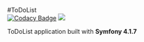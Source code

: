 #ToDoList  
[![Codacy Badge](https://api.codacy.com/project/badge/Grade/a989c48ee1ad48198123649d3a3188e7)](https://www.codacy.com/app/ffouillet/Todo-Co?utm_source=github.com&amp;utm_medium=referral&amp;utm_content=ffouillet/Todo-Co&amp;utm_campaign=Badge_Grade) <a href="https://codeclimate.com/github/ffouillet/Todo-Co/maintainability"><img src="https://api.codeclimate.com/v1/badges/b5772ac72d245785f994/maintainability" /></a>  

ToDoList application built with **Symfony 4.1.7**